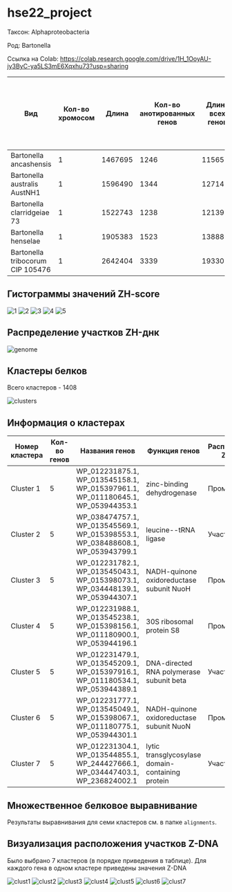 # hse22_project
Таксон: Alphaproteobacteria

Род: Bartonella

Ссылка на Colab: https://colab.research.google.com/drive/1H_1OoyAU-jy3ByC-ya5LS3mE6Xqxhu73?usp=sharing

| **Вид** | **Кол-во хромосом** | **Длина** | **Кол-во анотированных генов** | **Длина всех генов** | **Доля анотированных генов** | **Кол-во предсказанных участков z-dna** | **Кол-во участков с zh-score >500 и их общая длина** |
| ------------- | ------------- |--------------------| ---- | --- | --- | --- | -- |
| Bartonella ancashensis| 1 | 1467695 | 1246 | 1156515 | 78.80% | 1467695 | 2481; 24480  |
| Bartonella australis AustNH1| 1 | 1596490 | 1344 | 1271412 | 79.64% | 1596490 | 5823; 55820 |
| Bartonella clarridgeiae 73| 1 | 1522743 | 1238 | 1213959 | 79.72% | 1522743 | 1832; 17956 |
| Bartonella henselae| 1 | 1905383 | 1523 | 1388804 | 72.89% | 190538 | 3403; 33394 |
| Bartonella tribocorum CIP 105476| 1 | 2642404 | 3339 | 1933078 | 73.16% | 2642404 | 5598; 54834  |

## Гистограммы значений ZH-score 
![1](https://user-images.githubusercontent.com/93256219/173463741-6d53c863-fdfa-486d-9531-781e2d31e9d7.png)
![2](https://user-images.githubusercontent.com/93256219/173463747-4370a112-023d-43fe-988d-d610530fe610.png)
![3](https://user-images.githubusercontent.com/93256219/173463750-5c81a4e9-ba77-42e1-a9a8-593181ce7ecb.png)
![4](https://user-images.githubusercontent.com/93256219/173463751-fbf4ba4b-1d40-4966-8adc-08689937091d.png)
![5](https://user-images.githubusercontent.com/93256219/173463752-c597cd30-ce06-4183-8c5f-e375b007740f.png)

## Распределение участков ZH-днк
![genome](https://user-images.githubusercontent.com/93256219/173463923-9570029e-4bea-4667-9b43-f55f48d6f9fc.png)

## Кластеры белков
Всего кластеров - 1408

![clusters](https://user-images.githubusercontent.com/93256219/173464339-cb2b1254-7313-4b79-ad56-d4d9617e38f1.png)

## Информация о кластерах
| **Номер кластера** | **Кол-во генов** | **Названия генов** | **Функция генов** | **Расположение Z-ДНК** | **Z-DNA score** | 
| ------------- | ------------- |--------------------| ---- | --- | ----- |
| Cluster 1| 5| WP_012231875.1, WP_013545158.1, WP_015397961.1, WP_011180645.1, WP_053944353.1 |zinc-binding dehydrogenase | Промотор | См. ниже | 
| Cluster 2| 5 | WP_038474757.1, WP_013545569.1, WP_015398553.1, WP_038488608.1, WP_053943799.1	 | leucine--tRNA ligase | Участок гена | См. ниже | 
| Cluster 3| 5 | WP_012231782.1, WP_013545043.1, WP_015398073.1, WP_034448139.1, WP_053944307.1	 | NADH-quinone oxidoreductase subunit NuoH | Промотор | См. ниже |
| Cluster 4| 5 |WP_012231988.1, WP_013545238.1, WP_015398156.1, WP_011180900.1, WP_053944196.1 | 30S ribosomal protein S8 |  Промотор | См. ниже |
| Cluster 5| 5 | WP_012231479.1, WP_013545209.1, WP_015397916.1, WP_011180534.1, WP_053944389.1 | DNA-directed RNA polymerase subunit beta | Участок гена | См. ниже |
| Cluster 6| 5 | WP_012231777.1, WP_013545049.1, WP_015398067.1, WP_011180775.1, WP_053944301.1 | NADH-quinone oxidoreductase subunit NuoN | Промотор | См. ниже |
| Cluster 7| 5 | WP_012231304.1, WP_013544855.1, WP_244427666.1, WP_034447403.1, WP_236824002.1 | lytic transglycosylase domain-containing protein | Участок гена | См. ниже |

## Множественное белковое выравнивание
Результаты выравнивания для семи кластеров см. в папке `alignments`.

## Визуализация расположения участков Z-DNA
Было выбрано 7 кластеров (в порядке приведения в таблице). Для каждого гена в одном кластере приведены значения Z-DNA 

![clust1](https://user-images.githubusercontent.com/93256219/173468265-07296c42-829e-439c-a3ba-1ec3a2abe57f.png)
![clust2](https://user-images.githubusercontent.com/93256219/173468269-bf0242ba-8b2e-40c1-ab51-5f2c6285f8dd.png)
![clust3](https://user-images.githubusercontent.com/93256219/173468271-a58bbfc0-4815-4a03-9733-3949f978704a.png)
![clust4](https://user-images.githubusercontent.com/93256219/173468273-d1361908-02b4-447d-9484-cb4df3bee206.png)
![clust5](https://user-images.githubusercontent.com/93256219/173468274-0f127b3f-a034-47e9-9e24-7682dd445bb1.png)
![clust6](https://user-images.githubusercontent.com/93256219/173468275-a583a942-3317-4123-aa0e-f753e44fb19a.png)
![clust7](https://user-images.githubusercontent.com/93256219/173468267-1faf917d-4bc4-427f-aba3-5b744576ce60.png)

